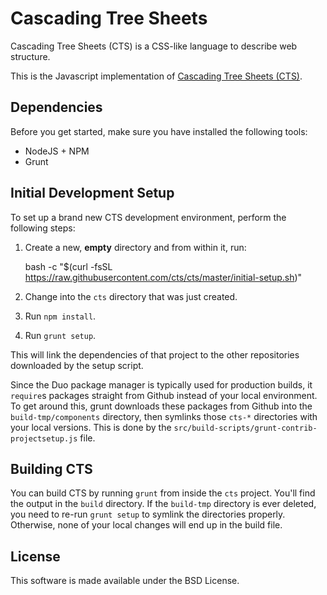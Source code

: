 Cascading Tree Sheets
=====================


Cascading Tree Sheets (CTS) is a CSS-like language to describe web structure.

This is the Javascript implementation of [Cascading Tree Sheets
(CTS)](http://www.treesheets.org). 

Dependencies
------------

Before you get started, make sure you have installed the following tools:

   * NodeJS + NPM
   * Grunt 
   
Initial Development Setup
-------------------------

To set up a brand new CTS development environment, perform the following steps:

1. Create a new, **empty** directory and from within it, run: 

    bash -c "$(curl -fsSL https://raw.githubusercontent.com/cts/cts/master/initial-setup.sh)"
    
2. Change into the `cts` directory that was just created.
2. Run `npm install`.
3. Run `grunt setup`.

This will link the dependencies of that project to the other repositories downloaded by the setup script.

Since the Duo package manager is typically used for production builds, it `require`s packages straight from Github instead of your local environment. To get around this, grunt downloads these packages from Github into the `build-tmp/components` directory, then symlinks those `cts-*` directories with your local versions. This is done by the `src/build-scripts/grunt-contrib-projectsetup.js` file.

Building CTS
-------------

You can build CTS by running `grunt` from inside the `cts` project. You'll find the output in the `build` directory. If the `build-tmp` directory is ever deleted, you need to re-run `grunt setup` to symlink the directories properly. Otherwise, none of your local changes will end up in the build file.

License
-------

This software is made available under the BSD License.
